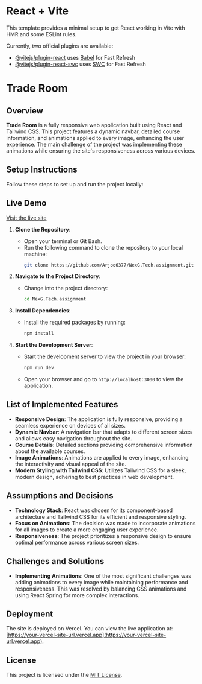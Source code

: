 # React + Vite

This template provides a minimal setup to get React working in Vite with HMR and some ESLint rules.

Currently, two official plugins are available:

- [@vitejs/plugin-react](https://github.com/vitejs/vite-plugin-react/blob/main/packages/plugin-react/README.md) uses [Babel](https://babeljs.io/) for Fast Refresh
- [@vitejs/plugin-react-swc](https://github.com/vitejs/vite-plugin-react-swc) uses [SWC](https://swc.rs/) for Fast Refresh

# Trade Room

## Overview

**Trade Room** is a fully responsive web application built using React and Tailwind CSS. This project features a dynamic navbar, detailed course information, and animations applied to every image, enhancing the user experience. The main challenge of the project was implementing these animations while ensuring the site's responsiveness across various devices.

## Setup Instructions

Follow these steps to set up and run the project locally:

## Live Demo

[Visit the live site](https://arjoo-nexg-assignment-g9o7hfu16-arjoos-projects.vercel.app/)

1. **Clone the Repository**:

   - Open your terminal or Git Bash.
   - Run the following command to clone the repository to your local machine:
     ```bash
     git clone https://github.com/Arjoo6377/NexG.Tech.assignment.git
     ```

2. **Navigate to the Project Directory**:

   - Change into the project directory:
     ```bash
     cd NexG.Tech.assignment
     ```

3. **Install Dependencies**:

   - Install the required packages by running:
     ```bash
     npm install
     ```

4. **Start the Development Server**:
   - Start the development server to view the project in your browser:
     ```bash
     npm run dev
     ```
   - Open your browser and go to `http://localhost:3000` to view the application.

## List of Implemented Features

- **Responsive Design**: The application is fully responsive, providing a seamless experience on devices of all sizes.
- **Dynamic Navbar**: A navigation bar that adapts to different screen sizes and allows easy navigation throughout the site.
- **Course Details**: Detailed sections providing comprehensive information about the available courses.
- **Image Animations**: Animations are applied to every image, enhancing the interactivity and visual appeal of the site.
- **Modern Styling with Tailwind CSS**: Utilizes Tailwind CSS for a sleek, modern design, adhering to best practices in web development.

## Assumptions and Decisions

- **Technology Stack**: React was chosen for its component-based architecture and Tailwind CSS for its efficient and responsive styling.
- **Focus on Animations**: The decision was made to incorporate animations for all images to create a more engaging user experience.
- **Responsiveness**: The project prioritizes a responsive design to ensure optimal performance across various screen sizes.

## Challenges and Solutions

- **Implementing Animations**: One of the most significant challenges was adding animations to every image while maintaining performance and responsiveness. This was resolved by balancing CSS animations and using React Spring for more complex interactions.

## Deployment

The site is deployed on Vercel. You can view the live application at: [https://your-vercel-site-url.vercel.app](https://your-vercel-site-url.vercel.app).

## License

This project is licensed under the [MIT License](LICENSE).
